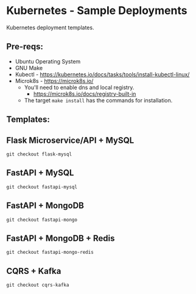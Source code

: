 # Kubernetes - Sample Deployments

Kubernetes deployment templates.


## Pre-reqs:

- Ubuntu Operating System
- GNU Make
- Kubectl  - https://kubernetes.io/docs/tasks/tools/install-kubectl-linux/
- Microk8s - https://microk8s.io/
    - You'll need to enable dns and local registry.
        - https://microk8s.io/docs/registry-built-in
    - The target `make install` has the commands for installation.

## Templates:

## Flask Microservice/API + MySQL

```
git checkout flask-mysql
``` 

## FastAPI + MySQL

```
git checkout fastapi-mysql
``` 

## FastAPI + MongoDB

```
git checkout fastapi-mongo
``` 

## FastAPI + MongoDB + Redis

```
git checkout fastapi-mongo-redis
``` 

## CQRS + Kafka

```
git checkout cqrs-kafka
``` 